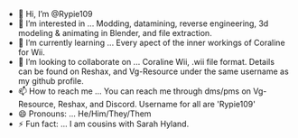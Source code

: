 - 👋 Hi, I’m @Rypie109
- 👀 I’m interested in ... Modding, datamining, reverse engineering, 3d modeling & animating in Blender, and file extraction.
- 🌱 I’m currently learning ... Every apect of the inner workings of Coraline for Wii.
- 💞️ I’m looking to collaborate on ... Coraline Wii, .wii file format. Details can be found on Reshax, and Vg-Resource under the same username as my github profile.
- 📫 How to reach me ... You can reach me through dms/pms on Vg-Resource, Reshax, and Discord. Username for all are 'Rypie109'
- 😄 Pronouns: ... He/Him/They/Them
- ⚡ Fun fact: ... I am cousins with Sarah Hyland.

<!---
Rypie109/Rypie109 is a ✨ special ✨ repository because its `README.md` (this file) appears on your GitHub profile.
You can click the Preview link to take a look at your changes.
--->
